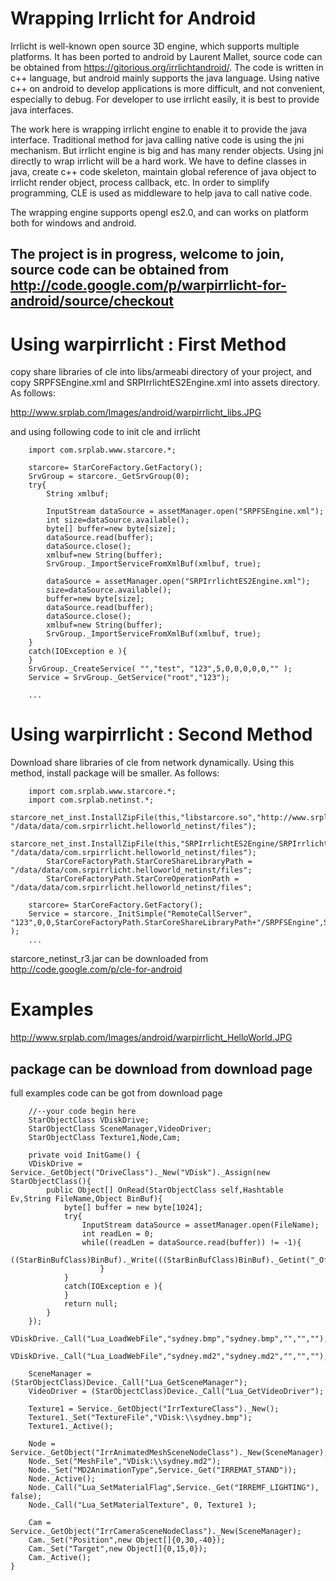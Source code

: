 # Wrapping Irrlicht for Android #

Irrlicht is well-known open source 3D engine, which supports multiple platforms. It has been ported to android by Laurent Mallet, source code can be obtained from https://gitorious.org/irrlichtandroid/. The code is written in c++ language, but android mainly supports the java language. Using native c++ on android to develop applications is more difficult, and not convenient, especially to debug. For developer to use irrlicht easily, it is best to provide java interfaces.

The work here is wrapping irrlicht engine to enable it to provide the java interface. Traditional method for java calling native code is using the jni mechanism. But irrlicht engine is big and has many render objects. Using jni directly to wrap irrlicht will be a hard work. We have to define classes in java, create c++ code skeleton, maintain global reference of java object to irrlicht render object, process callback, etc. In order to simplify programming, CLE is used as middleware to help java to call native code.

The wrapping engine supports opengl es2.0, and can works on platform both for windows and android.

## The project is in progress, welcome to join, source code can be obtained from http://code.google.com/p/warpirrlicht-for-android/source/checkout ##

# Using warpirrlicht : First Method #

copy share libraries of cle into libs/armeabi directory of your project, and copy SRPFSEngine.xml and SRPIrrlichtES2Engine.xml into assets directory. As follows:

http://www.srplab.com/Images/android/warpirrlicht_libs.JPG

and using following code to init cle and irrlicht

```
    import com.srplab.www.starcore.*;

    starcore= StarCoreFactory.GetFactory();	
    SrvGroup = starcore._GetSrvGroup(0);
    try{
       	String xmlbuf;
        	
       	InputStream dataSource = assetManager.open("SRPFSEngine.xml");
       	int size=dataSource.available();
       	byte[] buffer=new byte[size]; 
       	dataSource.read(buffer); 
       	dataSource.close();        
       	xmlbuf=new String(buffer);
       	SrvGroup._ImportServiceFromXmlBuf(xmlbuf, true);
	       	
       	dataSource = assetManager.open("SRPIrrlichtES2Engine.xml");
       	size=dataSource.available();
       	buffer=new byte[size]; 
       	dataSource.read(buffer); 
       	dataSource.close();        
       	xmlbuf=new String(buffer);
       	SrvGroup._ImportServiceFromXmlBuf(xmlbuf, true);	       	
    }
    catch(IOException e ){
    }   
    SrvGroup._CreateService( "","test", "123",5,0,0,0,0,0,"" );
    Service = SrvGroup._GetService("root","123");

    ...
```

# Using warpirrlicht : Second Method #

Download share libraries of cle from network dynamically. Using this method, install package will be smaller. As follows:

```
    import com.srplab.www.starcore.*;
    import com.srplab.netinst.*;
        starcore_net_inst.InstallZipFile(this,"libstarcore.so","http://www.srplab.com/android/starcore_armeabi_r3.zip", "/data/data/com.srpirrlicht.helloworld_netinst/files");
        starcore_net_inst.InstallZipFile(this,"SRPIrrlichtES2Engine/SRPIrrlichtES2EngineBasicModule_android.so","http://www.srplab.com/android/SRPIrrlichtES2Engine.zip", "/data/data/com.srpirrlicht.helloworld_netinst/files");
        StarCoreFactoryPath.StarCoreShareLibraryPath = "/data/data/com.srpirrlicht.helloworld_netinst/files";
        StarCoreFactoryPath.StarCoreOperationPath = "/data/data/com.srpirrlicht.helloworld_netinst/files";

    starcore= StarCoreFactory.GetFactory();
    Service = starcore._InitSimple("RemoteCallServer", "123",0,0,StarCoreFactoryPath.StarCoreShareLibraryPath+"/SRPFSEngine",StarCoreFactoryPath.StarCoreShareLibraryPath+"/SRPIrrlichtES2Engine" );
    ...
```

starcore\_netinst\_r3.jar can be downloaded from http://code.google.com/p/cle-for-android


# Examples #

http://www.srplab.com/Images/android/warpirrlicht_HelloWorld.JPG

## package can be download from download page ##

full examples code can be got from download page

```
    //--your code begin here
    StarObjectClass VDiskDrive;
    StarObjectClass SceneManager,VideoDriver;
    StarObjectClass Texture1,Node,Cam;
		
    private void InitGame() {
	VDiskDrive = Service._GetObject("DriveClass")._New("VDisk")._Assign(new StarObjectClass(){
        public Object[] OnRead(StarObjectClass self,Hashtable Ev,String FileName,Object BinBuf){
            byte[] buffer = new byte[1024];                
            try{
                InputStream dataSource = assetManager.open(FileName);
                int readLen = 0;  
    	        while((readLen = dataSource.read(buffer)) != -1){  
    	           ((StarBinBufClass)BinBuf)._Write(((StarBinBufClass)BinBuf)._Getint("_Offset"),buffer,readLen);
    	            }           
            }
            catch(IOException e ){
            }             	            
            return null;
        }
    });		
    VDiskDrive._Call("Lua_LoadWebFile","sydney.bmp","sydney.bmp","","","");
    VDiskDrive._Call("Lua_LoadWebFile","sydney.md2","sydney.md2","","","");
                
    SceneManager = (StarObjectClass)Device._Call("Lua_GetSceneManager");
    VideoDriver = (StarObjectClass)Device._Call("Lua_GetVideoDriver");

    Texture1 = Service._GetObject("IrrTextureClass")._New();
    Texture1._Set("TextureFile","VDisk:\\sydney.bmp");
    Texture1._Active(); 
    
    Node = Service._GetObject("IrrAnimatedMeshSceneNodeClass")._New(SceneManager);
    Node._Set("MeshFile","VDisk:\\sydney.md2");
    Node._Set("MD2AnimationType",Service._Get("IRREMAT_STAND"));
    Node._Active();
    Node._Call("Lua_SetMaterialFlag",Service._Get("IRREMF_LIGHTING"), false);
    Node._Call("Lua_SetMaterialTexture", 0, Texture1 );
    
    Cam = Service._GetObject("IrrCameraSceneNodeClass")._New(SceneManager);
    Cam._Set("Position",new Object[]{0,30,-40});
    Cam._Set("Target",new Object[]{0,15,0});
    Cam._Active();
}
```